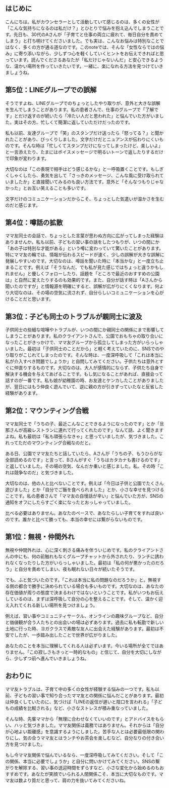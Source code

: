 ## はじめに

こんにちは。私がカウンセラーとして活動していて感じるのは、多くの女性が「こんな気持ちになるのは私だけ？」とひとりで悩みを抱え込んでしまうことです。先日も、30代のAさんが「子育てと仕事の両立に疲れて、毎日自分を責めてしまう」と打ち明けてくださいました。でも実は、こんなお悩みは特別なことではなく、多くの方が通る道なのです。このnoteでは、そんな「女性ならではの悩み」に寄り添いながら、少しずつ心を軽くしていくヒントをお伝えできればと思っています。読んでくださるあなたが「私だけじゃないんだ」と安心できるような、温かい場所を作っていきたいです。一緒に、楽になれる方法を見つけていきましょうね。

## 第5位：LINEグループでの誤解

そうですよね、LINEグループでのちょっとしたやり取りが、意外と大きな誤解を生んでしまうことがあります。私の患者さんで、仕事のグループで「了解です」とだけ返すのが続いたら「冷たい人だと思われた」と悩んでいた方がいました。実はその方、忙しくて簡潔に返していただけだったのです。

私も以前、友達グループで「笑」のスタンプだけ送ったら「怒ってる？」と聞かれたことがあり、びっくりしました。文字だけだとニュアンスが伝わりにくいものです。そんな時は「忙しくてスタンプだけになってしまったけど、楽しいよ」と一言添えたり、たまにはボイスメッセージで明るいトーンで返したりするだけで印象が変わります。

大切なのは「この表現で相手はどう感じるかな」と一呼吸置くことです。もしぎくしゃくしたら、勇気を出して「さっきのメッセージ、こんな風に受け取られていましたか」と直接聞いてみるのも良い方法です。意外と「そんなつもりじゃなかった」とお互い笑えることも多いです。

文字だけのコミュニケーションだからこそ、ちょっとした気遣いが温かさを生むのだと感じます。

## 第4位：噂話の拡散

ママ友同士の会話で、ちょっとした言葉が思わぬ方向に広がってしまった経験はありませんか。私も以前、子どもの習い事の話をしたつもりが、いつの間にか「あの子は特別な才能がある」という噂に変わっていて驚いたことがあります。特にママ友の輪では、情報が伝わるスピードが速く、少しの誤解が大きな誤解に発展しやすいのです。大切なのは、噂話を聞いた時に「本当かな」と一度立ち止まることです。例えば「そうなんだ、でも私が見た感じではちょっと違うかもしれません」と優しくフォローしたり、話題を「ところで最近のおすすめの公園は」と自然に変えたりするのも効果的です。また、自分が話す時は「Aさんから聞いたのですが」と情報源を明確にすると、誤解が広がりにくくなります。何より大切なのは、その場の空気に流されず、自分らしいコミュニケーションを心がけることだと思います。

## 第3位：子ども同士のトラブルが親同士に波及

子供同士の些細な喧嘩やトラブルが、いつの間にか親同士の関係にまで影響してしまうことがあります。私のクライアントさんで、公園でおもちゃの取り合いになったことがきっかけで、ママ友グループから孤立してしまった方がいらっしゃいました。最初は「子供同士のことだから」と軽く考えていたのに、SNSでのやり取りがこじれてしまったのです。そんな時は、一度深呼吸して「これは本当に私が介入すべき問題でしょうか」と自問してみてください。子供たちは意外とすぐに仲直りするものです。大切なのは、大人が感情的にならず、子供たち自身で解決する機会を与えてあげることです。もし気になることがあれば、直接会って話すのが一番です。私も娘が幼稚園の時、お友達とケンカしたことがありましたが、翌日にはもう仲良く遊んでいて、逆に親の方が引きずっていたなと反省した経験があります。

## 第2位：マウンティング合戦

ママ友同士で「うちの子、最近こんなことできるようになったのです」とか「旦那さんが高級レストランに連れて行ってくれたのです」なんて話、よく聞きますよね。私も最初は「私も頑張らなきゃ」と思っていましたが、気づきました。これってただのマウンティング合戦なのだと。

ある日、公園でママ友たちと話していたら、Aさんが「うちの子、もうひらがな全部読めるのです」と言って、Bさんがすぐ「うちはカタカナも書けるのです」と返していました。その場の空気、なんだか重いと感じました。私、その時「これは競争なのだ」と気づきました。

大切なのは、他の人と比べないことです。例えば「今日は子供と公園でたくさん遊びました」とか「自分でご飯を食べられました」とか、小さな幸せを見つけることです。私の患者さんで「ママ友の自慢話が辛い」と悩んでいた方が、SNSの通知をオフにしたらすごく楽になったとおっしゃっていました。

比べる必要はありません。あなたのペースで、あなたらしい子育てをすれば良いのです。誰かと比べて勝っても、本当の幸せには繋がらないものです。

## 第1位：無視・仲間外れ

無視や仲間外れは、心に深く刺さる痛みを伴ういじめです。私のクライアントさんの中にも、何の前触れもなくグループチャットから外されたり、ランチに誘われなくなったりした方がいらっしゃいました。最初は「私の何が悪かったのだろう」と自分を責めてしまい、夜も眠れない日々が続いたそうです。

でも、ふと気づいたのです。「これは本当に私の問題なのだろうか」と。無視する側の都合で勝手に決められている場合も多いものです。大切なのは、あなたの存在価値が周りの態度で決まるわけではないということです。私がいつもお伝えしているのは、まずは深呼吸して自分の心を整えることです。そして、温かく迎え入れてくれる新しい場所を見つけましょう。

例えば、習い事やコミュニティサークル、オンラインの趣味グループなど、自分と価値観が合う人たちとの出会いの場は必ずあります。過去に私も転勤で新しい土地に行った時、ヨガクラスで素敵な友人に出会えた経験があります。最初は不安でしたが、一歩踏み出したことで世界が広がりました。

あなたのことを本当に理解してくれる人は必ずいます。今いる場所が全てではありません。「この寂しさもきっと一時的なもの」と信じて、自分を大切にしながら、少しずつ前へ進んでいきましょうね。

## おわりに

ママ友トラブルは、子育て中の多くの女性が経験する悩みの一つです。私も以前、子どもの習い事で知り合ったママ友との関係に悩んだことがあります。最初は仲良くしていたのに、気づけば「LINEの返信が遅いと陰口を言われる」「子どもの成績を比較される」など、小さなストレスが積み重なっていました。

そんな時、先輩ママから「無理に合わせなくていいのです」とアドバイスをもらい、ハッと気づきました。ママ友関係は義務ではありません。それからは「自分が心地よい距離感」を意識するようにしました。苦手な人とは必要最低限の関わりにし、気の合うママ友とはランチやお茶会を楽しむなど、自分なりの付き合い方を見つけました。

もし今ママ友関係で悩んでいるなら、一度深呼吸してみてください。そして「この関係、本当に必要でしょうか」と自分に問いかけてみてください。SNSの繋がりを解除する、習い事の送迎時間をずらすなど、小さな変化から始めるのもおすすめです。あなたが笑顔でいられる人間関係こそ、本当に大切なものです。ママ友は数より質だと思って、肩の力を抜いてみてくださいね。
